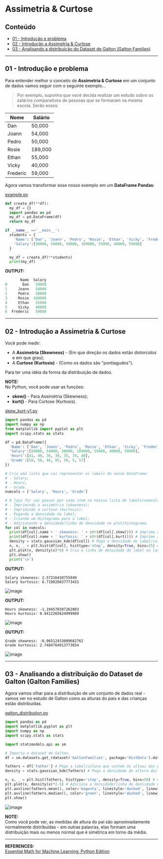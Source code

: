 # Assimetria & Curtose

## Conteúdo

 - [01 - Introdução e problema](#01)
 - [02 -  Introdução a Assimetria & Curtose](#02)
 - [03 - Analisando a distribuição do Dataset de Galton (Galton Families)](#03)

---

<div id='01'></div>

## 01 - Introdução e problema

Para entender melhor o conceito de **Assimetria & Curtose** em um conjunto de dados vamos seguir com o seguinte exemplo...

> Por exemplo, suponha que você decida realizar um estudo sobre os salários comparativos de pessoas que se formaram na mesma escola. Serão esses: 

| Nome     | Salário     |
|----------|-------------|
| Dan      | 50,000      |
| Joann    | 54,000      |
| Pedro    | 50,000      |
| Rosie    | 189,000     |
| Ethan    | 55,000      |
| Vicky    | 40,000      |
| Frederic | 59,000      |

Agora vamos transformar esse nosso exemplo em um **DataFrame Pandas**:

[example.py](src/example.py)
```python
def create_df(**df):
  my_df = {}
  import pandas as pd
  my_df = pd.DataFrame(df)
  return my_df

if __name__ =='__main__':
  students = {
    'Name': ['Dan', 'Joann', 'Pedro', 'Rosie', 'Ethan', 'Vicky', 'Frederic'],
    'Salary':[50000, 54000, 50000, 189000, 55000, 40000, 59000]
  }

  my_df = create_df(**students)
  print(my_df)
```

**OUTPUT:**  

```python
       Name  Salary
0       Dan   50000
1     Joann   54000
2     Pedro   50000
3     Rosie  189000
4     Ethan   55000
5     Vicky   40000
6  Frederic   59000
```

---

<div id='02'></div>

## 02 -  Introdução a Assimetria & Curtose

Você pode medir:

 - A __Assimetria (Skewness)__ - (Em que direção os dados estão distorcidos e em que grau);
 - A __Curtose (Kurtosis)__ - (Como os dados são "pontiagudos").

Para ter uma idéia da forma da distribuição de dados.  

**NOTE:**  
No Python, você pode usar as funções:

 - __skew()__ - Para Assimétria (Skewness);
 - __kurt()__ - Para Curtose (Kurtosis).

[skew_kurt-v1.py](src/skew_kurt-v1.py)
```python
import pandas as pd
import numpy as np
from matplotlib import pyplot as plt
import scipy.stats as stats

df = pd.DataFrame({
  'Name': ['Dan', 'Joann', 'Pedro', 'Rosie', 'Ethan', 'Vicky', 'Frederic'],
  'Salary':[50000, 54000, 50000, 189000, 55000, 40000, 59000],
  'Hours':[41, 40, 36, 30, 35, 39, 40],
  'Grade':[50, 50, 46, 95, 50, 5, 57]
})

# Cria uma lista que vai representar os labels do nosso DataFrame:
# - Salary;
# - Hours;
# - Grade.
numcols = ['Salary', 'Hours', 'Grade'] 

# O laço for vai passar por cada item na nosssa lista de labels(numcols) fazendo o seguinte:
# - Imprimindo a assimétria (skewness);
# - Imprimindo a curtose (kurtosis);
# - Pegando a densidade da label;
# - Criando um Histograma para a label;
# - Adicionando a densidade/linha de densidade no plot/histograma.
for col in numcols:
  print(df[col].name + ' skewness: ' + str(df[col].skew())) # Imprime a Assimetria do label/coluna no laço for.
  print(df[col].name + ' kurtosis: ' + str(df[col].kurt())) # Imprime a Curtose do label/coluna no laço for.
  density = stats.gaussian_kde(df[col]) # Pega a densidade do label/coluna no laço for.
  n, x, _ = plt.hist(df[col], histtype='step', density=True, bins=25) # Cria o plot do label/coluna no laço for.
  plt.plot(x, density(x)*6) # Cria a linha de densidade do label no laço for.
  plt.show()
  print('\n')
```

**OUTPUT:**  
```
Salary skewness: 2.57316410755049
Salary kurtosis: 6.719828837773431
```

![image](images/output_36_1.png)  

**OUTPUT:**  
```
Hours skewness: -1.194570307262883
Hours kurtosis: 0.9412265624999989
```

![image](images/output_36_3.png)

**OUTPUT:**  
```
Grade skewness: -0.06512433009682762
Grade kurtosis: 2.7484764913773034
```

![image](images/output_36_5.png)  

---

<div id='03'></div>

## 03 - Analisando a distribuição do Dataset de Galton (Galton Families)

Agora vamos olhar para a distribuição de um conjunto de dados real - vamos ver no estudo de Galton como as alturas do pais e das crianças estão distribuídas.

[galton_distribution.py](src/galton_distribution.py)
```python
import pandas as pd
import matplotlib.pyplot as plt
import numpy as np
import scipy.stats as stats

import statsmodels.api as sm

# Importa o dataset de Galton.
df = sm.datasets.get_rdataset('GaltonFamilies', package='HistData').data

fathers = df['father'] # Pega a label/coluna que contém ás altuas dos pais.
density = stats.gaussian_kde(fathers) # Pega a densidade de altura dos pais.

n, x, _ = plt.hist(fathers, histtype='step', density=True, bins=50) # Cria o Histograma.
plt.plot(x, density(x)*2.5) # Adiciona a densidade/linha de densidade no plot/Histograma.
plt.axvline(fathers.mean(), color='magenta', linestyle='dashed', linewidth=2) # Adiciona a mean() lane no plot.
plt.axvline(fathers.median(), color='green', linestyle='dashed', linewidth=2) # Adiciona a median() lane no plot.
plt.show()
```

![image](images/output_38_0.png)

**NOTE:**  
Como você pode ver, as medidas de altura do pai são aproximadamente normalmente distribuídas - em outras palavras, elas formam uma distribuição mais ou menos normal que é simétrica em torno da média.

---

**REFERENCES:**  
[Essential Math for Machine Learning: Python Edition](https://learning.edx.org/course/course-v1:Microsoft+DAT256x+2T2018/home)

